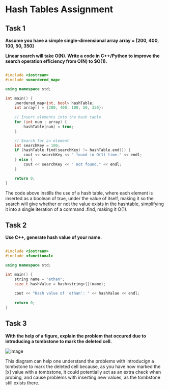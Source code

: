# Hash Tables Assignment

## Task 1

**Assume you have a simple single-dimensional array
array = [200, 400, 100, 50, 350]**

**Linear search will take O(N). Write a code in C++/Python to improve the search operation efficiency from O(N) to $O(1).**

``` C++

#include <iostream>
#include <unordered_map>

using namespace std;

int main() {
    unordered_map<int, bool> hashTable;
    int array[] = {200, 400, 100, 50, 350};
    
    // Insert elements into the hash table
    for (int num : array) {
        hashTable[num] = true;
    }

    // Search for an element
    int searchKey = 100;
    if (hashTable.find(searchKey) != hashTable.end()) {
        cout << searchKey << " found in O(1) time." << endl;
    } else {
        cout << searchKey << " not found." << endl;
    }

    return 0;
}


```


The code above instills the use of a hash table, where each element is inserted as a boolean of true, under the value of itself, making it so the search will give whether or not the value exists in the hashtable, simplifying it into a single iteration of a command .find, making it O(1).

## Task 2

**Use C++, generate hash value of your name.**

```C++

#include <iostream>
#include <functional>

using namespace std;

int main() {
    string name = "ethan";
    size_t hashValue = hash<string>{}(name);
    
    cout << "Hash value of 'ethan': " << hashValue << endl;
    
    return 0;
}
```

## Task 3

**With the help of a figure, explain the problem that occured due to introducing a tombstone to mark the deleted cell.**

![image](https://github.com/user-attachments/assets/829cce36-2924-44fa-ba09-005836ec8729)

This diagram can help one understand the problems with introducign a tombstone to mark the deleted cell because, as you have now marked the [x] value with a tombstone, it could potentially act as an extra check when probing, and cause problems with inserting new values, as the tombstone still exists there.

